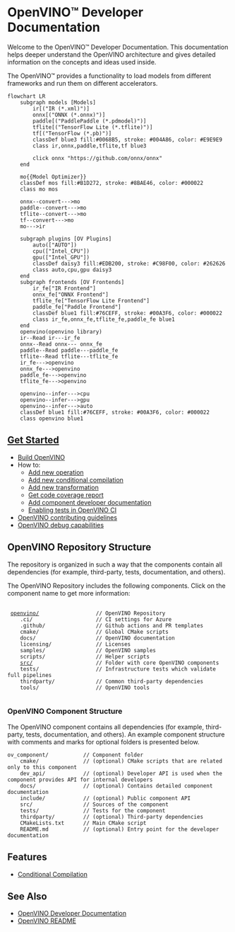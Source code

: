 # OpenVINO™ Developer Documentation

Welcome to the OpenVINO™ Developer Documentation. This documentation helps deeper understand the OpenVINO architecture and gives detailed information on the concepts and ideas used inside.

The OpenVINO™ provides a functionality to load models from different frameworks and run them on different accelerators.

```mermaid
flowchart LR
    subgraph models [Models]
        ir[("IR (*.xml)")]
        onnx[("ONNX (*.onnx)")]
        paddle[("PaddlePaddle (*.pdmodel)")]
        tflite[("TensorFlow Lite (*.tflite)")]
        tf[("TensorFlow (*.pb)")]
        classDef blue3 fill:#0068B5, stroke: #004A86, color: #E9E9E9
        class ir,onnx,paddle,tflite,tf blue3
       
        click onnx "https://github.com/onnx/onnx"
    end
    
    mo{{Model Optimizer}}
    classDef mos fill:#B1D272, stroke: #8BAE46, color: #000022
    class mo mos
    
    onnx--convert--->mo
    paddle--convert--->mo
    tflite--convert--->mo
    tf--convert--->mo
    mo--->ir
    
    subgraph plugins [OV Plugins]
        auto(["AUTO"])
        cpu(["Intel_CPU"])
        gpu(["Intel_GPU"])
        classDef daisy3 fill:#EDB200, stroke: #C98F00, color: #262626
        class auto,cpu,gpu daisy3
    end
    subgraph frontends [OV Frontends]
        ir_fe["IR Frontend"]
        onnx_fe["ONNX Frontend"]
        tflite_fe["TensorFlow Lite Frontend"]
        paddle_fe["Paddle Frontend"]
        classDef blue1 fill:#76CEFF, stroke: #00A3F6, color: #000022
        class ir_fe,onnx_fe,tflite_fe,paddle_fe blue1
    end
    openvino(openvino library)
    ir--Read ir---ir_fe
    onnx--Read onnx--- onnx_fe
    paddle--Read paddle---paddle_fe
    tflite--Read tflite---tflite_fe
    ir_fe--->openvino
    onnx_fe--->openvino
    paddle_fe--->openvino
    tflite_fe--->openvino
    
    openvino--infer--->cpu
    openvino--infer--->gpu
    openvino--infer--->auto
    classDef blue1 fill:#76CEFF, stroke: #00A3F6, color: #000022
    class openvino blue1
```

## [Get Started](./get_started.md)

 * [Build OpenVINO](./build.md)
 * How to:
     * [Add new operation](../../src/core/docs/operation_enabling_flow.md)
     * [Add new conditional compilation](../../src/common/conditional_compilation/docs/develop_cc_for_new_component.md)
     * [Add new transformation](#todo)
     * [Get code coverage report](./test_coverage.md) 
     * [Add component developer documentation](./dev_doc_guide.md)
     * [Enabling tests in OpenVINO CI](./enabling_ci_step.md)
 * [OpenVINO contributing guidelines](../../CONTRIBUTING.md)
 * [OpenVINO debug capabilities](./debug_capabilities.md)

## OpenVINO Repository Structure

The repository is organized in such a way that the components contain all dependencies (for example, third-party, tests, documentation, and others). 

The OpenVINO Repository includes the following components. Click on the component name to get more information:
<pre>
 <code>
 <a href="../../README.md">openvino/</a>                  // OpenVINO Repository
    .ci/                    // CI settings for Azure
    .github/                // Github actions and PR templates
    cmake/                  // Global CMake scripts
    docs/                   // OpenVINO documentation
    licensing/              // Licenses
    samples/                // OpenVINO samples
    scripts/                // Helper scripts
    <a href="../../src/README.md">src/</a>                    // Folder with core OpenVINO components
    tests/                  // Infrastructure tests which validate full pipelines
    thirdparty/             // Common third-party dependencies
    tools/                  // OpenVINO tools
 </code>
</pre>

### OpenVINO Component Structure

The OpenVINO component contains all dependencies (for example, third-party, tests, documentation, and others). An example component structure with comments and marks for optional folders is presented below.

```
ov_component/           // Component folder
    cmake/              // (optional) CMake scripts that are related only to this component 
    dev_api/            // (optional) Developer API is used when the component provides API for internal developers
    docs/               // (optional) Contains detailed component documentation
    include/            // (optional) Public component API
    src/                // Sources of the component
    tests/              // Tests for the component
    thirdparty/         // (optional) Third-party dependencies
    CMakeLists.txt      // Main CMake script
    README.md           // (optional) Entry point for the developer documentation
```


## Features

 * [Conditional Compilation](./conditional_compilation.md)

## See Also

 * [OpenVINO Developer Documentation](./index.md)
 * [OpenVINO README](../../README.md)
